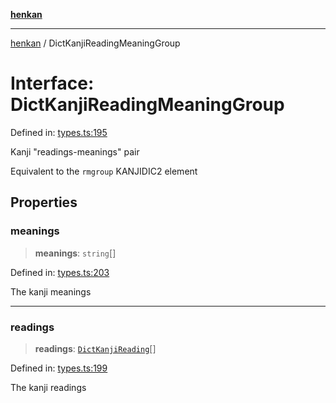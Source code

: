 [**henkan**](../README.md)

***

[henkan](../README.md) / DictKanjiReadingMeaningGroup

# Interface: DictKanjiReadingMeaningGroup

Defined in: [types.ts:195](https://github.com/Ronokof/Henkan/blob/98f666aefeafaf05969bb220cc1183df13aaacbd/src/types.ts#L195)

Kanji "readings-meanings" pair

Equivalent to the `rmgroup` KANJIDIC2 element

## Properties

### meanings

> **meanings**: `string`[]

Defined in: [types.ts:203](https://github.com/Ronokof/Henkan/blob/98f666aefeafaf05969bb220cc1183df13aaacbd/src/types.ts#L203)

The kanji meanings

***

### readings

> **readings**: [`DictKanjiReading`](DictKanjiReading.md)[]

Defined in: [types.ts:199](https://github.com/Ronokof/Henkan/blob/98f666aefeafaf05969bb220cc1183df13aaacbd/src/types.ts#L199)

The kanji readings
